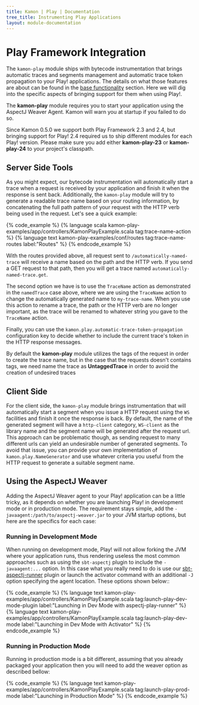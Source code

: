 ```yaml
---
title: Kamon | Play | Documentation
tree_title: Instrumenting Play Applications
layout: module-documentation
---
```


Play Framework Integration
==========================


The `kamon-play` module ships with bytecode instrumentation that brings automatic traces and segments management and
automatic trace token propagation to your Play! applications. The details on what those features are about can be found
in the [base functionality] section. Here we will dig into the specific aspects of bringing support for them when using
Play!.

<p class="alert alert-info">
The <b>kamon-play</b> module requires you to start your application using the AspectJ Weaver Agent. Kamon will warn you
at startup if you failed to do so.
</p>

<p class="alert alert-warning">
Since Kamon 0.5.0 we support both Play Framework 2.3 and 2.4, but bringing support for Play! 2.4 required us
to ship different modules for each Play! version. Please make sure you add either <b>kamon-play-23</b> or
<b>kamon-play-24</b> to your project's classpath.
</p>



Server Side Tools
-----------------

As you might expect, our bytecode instrumentation will automatically start a trace when a request is received by your
application and finish it when the response is sent back. Additionally, the `kamon-play` module will try to
generate a readable trace name based on your routing information, by concatenating the full path pattern of your request
with the HTTP verb being used in the request. Let's see a quick example:

{% code_example %}
{%   language scala kamon-play-examples/app/controllers/KamonPlayExample.scala tag:trace-name-action %}
{%   language text kamon-play-examples/conf/routes tag:trace-name-routes label:"Routes" %}
{% endcode_example %}

With the routes provided above, all request sent to `/automatically-named-trace` will receive a name based on the path
and the HTTP verb. If you send a GET request to that path, then you will get a trace named
`automatically-named-trace.get`.

The second option we have is to use the `TraceName` action as demonstrated in the `namedTrace` case above, where we are
using the `TraceName` action to change the automatically generated name to `my-trace-name`. When you use this action to
rename a trace, the path or the HTTP verb are no longer important, as the trace will be renamed to whatever string you
gave to the `TraceName` action.

Finally, you can use the `kamon.play.automatic-trace-token-propagation` configuration key to decide whether to include
the current trace's token in the HTTP response messages.

<p class="alert alert-warning">
By default the <b>kamon-play</b> module utilizes the tags of the request in order to create the trace name, but in the case that the requests doesn't contains tags, we need name the trace as <b>UntaggedTrace</b> in order to avoid the creation of undesired traces
</p>

Client Side
-----------

For the client side, the `kamon-play` module brings instrumentation that will automatically start a segment when you
issue a HTTP request using the `WS` facilities and finish it once the response is back. By default, the name of the
generated segment will have a `http-client` category, `WS-client` as the library name and the segment name will be
generated after the request url. This approach can be problematic though, as sending request to many different urls can
yield an undesirable number of generated segments. To avoid that issue, you can provide your own implementation of
`kamon.play.NameGenerator` and use whatever criteria you useful from the HTTP request to generate a suitable segment
name.



Using the AspectJ Weaver
------------------------

Adding the AspectJ Weaver agent to your Play! application can be a little tricky, as it depends on whether you are
launching Play! in development mode or in production mode. The requirement stays simple, add the
`-javaagent:/path/to/aspectj-weaver.jar` to your JVM startup options, but here are the specifics for each case:


### Running in Development Mode ###

When running on development mode, Play! will not allow forking the JVM where your application runs, thus rendering
useless the most common approaches such as using the `sbt-aspectj` plugin to include the `-javaagent:...` option. In
this case what you really need to do is use our [sbt-aspectj-runner] plugin or launch the activator command with an additional `-J` option specifying the agent location. These options shown below::

{% code_example %}
{% language text kamon-play-examples/app/controllers/KamonPlayExample.scala tag:launch-play-dev-mode-plugin label:"Launching in Dev Mode with aspectj-play-runner" %}
{% language text kamon-play-examples/app/controllers/KamonPlayExample.scala tag:launch-play-dev-mode label:"Launching in Dev Mode with Activator" %}
{% endcode_example %}


### Running in Production Mode ###

Running in production mode is a bit different, assuming that you already packaged your application then you will need to
add the weaver option as described bellow:

{% code_example %}
{%   language text kamon-play-examples/app/controllers/KamonPlayExample.scala tag:launch-play-prod-mode label:"Launching in Production Mode" %}
{% endcode_example %}


[base functionality]: /integrations/web-and-http-toolkits/base-functionality/
[sbt-aspectj-runner]: https://github.com/kamon-io/sbt-aspectj-runner
